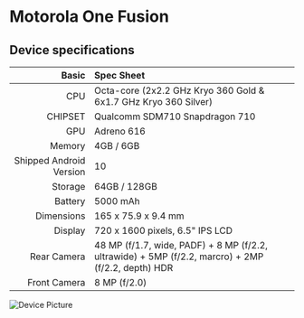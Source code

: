 # Motorola One Fusion

## Device specifications

Basic   | Spec Sheet
-------:|:-------------------------
CPU     | Octa-core (2x2.2 GHz Kryo 360 Gold & 6x1.7 GHz Kryo 360 Silver)
CHIPSET | Qualcomm SDM710 Snapdragon 710
GPU     | Adreno 616
Memory  | 4GB / 6GB
Shipped Android Version | 10
Storage | 64GB / 128GB
Battery | 5000 mAh
Dimensions | 165 x 75.9 x 9.4 mm
Display | 720 x 1600 pixels, 6.5" IPS LCD
Rear Camera  | 48 MP (f/1.7, wide, PADF) + 8 MP (f/2.2, ultrawide) + 5MP (f/2.2, marcro) + 2MP (f/2.2, depth) HDR
Front Camera | 8 MP (f/2.0)

![Device Picture](https://fdn2.gsmarena.com/vv/pics/motorola/one-fusion-1.jpg)
